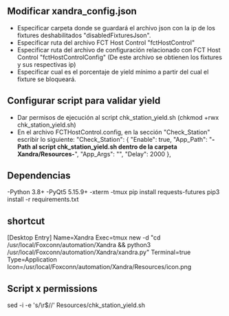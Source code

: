 ## Modificar xandra_config.json
- Especificar carpeta donde se guardará el archivo json con la ip de los fixtures deshabilitados "disabledFixturesJson".
- Especificar ruta del archivo FCT Host Control "fctHostControl"
- Especificar ruta del archivo de configuración relacionado con  FCT Host Control "fctHostControlConfig" (De este archivo se obtienen los fixtures y sus respectivas ip)
- Especificar cual es el porcentaje de yield mínimo a partir del cual el fixture se bloqueará.

## Configurar script para validar yield
- Dar permisos de ejecución al script chk_station_yield.sh (chkmod +rwx chk_station_yield.sh)
- En el archivo FCTHostControl.config, en la sección "Check_Station" escribir lo siguiente:
"Check_Station": {
    "Enable": true,
    "App_Path": "**-Path al script chk_station_yield.sh dentro de la carpeta Xandra/Resources-**",
    "App_Args": "",
    "Delay": 2000
},

## Dependencias
-Python 3.8+
-PyQt5 5.15.9+
-xterm
-tmux
pip install requests-futures
pip3 install -r requirements.txt

## shortcut
[Desktop Entry]
Name=Xandra
Exec=tmux new -d "cd /usr/local/Foxconn/automation/Xandra && python3 /usr/local/Foxconn/automation/Xandra/xandra.py"
Terminal=true
Type=Application
Icon=/usr/local/Foxconn/automation/Xandra/Resources/icon.png


## Script x permissions
sed -i -e 's/\r$//' Resources/chk_station_yield.sh